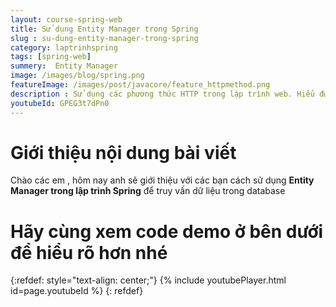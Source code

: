 ```yaml
---
layout: course-spring-web
title: Sử dụng Entity Manager trong Spring
slug : su-dung-entity-manager-trong-spring
category: laptrinhspring
tags: [spring-web]
summery:  Entity Manager
image: /images/blog/spring.png
featureImage: /images/post/javacore/feature_httpmethod.png
description : Sử dụng các phương thức HTTP trong lập trình web. Hiểu được get là gì , post là gì , put là gì , head là gì . Phân biệt get và post. Hướng dẫn sử dụng các phương thức HTTP như get post put và delete.
youtubeId: GPEG3t7dPn0
---
```


# **Giới thiệu nội dung bài viết**

Chào các em , hôm nay anh sẽ giới thiệu với các bạn cách sử dụng <b>Entity Manager trong lập trình Spring</b> để truy vấn dữ liệu trong database

# **Hãy cùng xem code demo ở bên dưới để hiểu rõ hơn nhé**

{:refdef: style="text-align: center;"}
{% include youtubePlayer.html id=page.youtubeId %}
{: refdef}